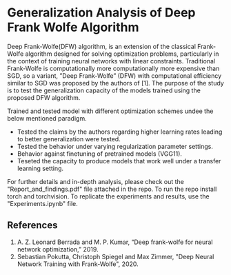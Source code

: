 # Generalization Analysis of Deep Frank Wolfe Algorithm
Deep Frank-Wolfe(DFW) algorithm, is an extension of the classical Frank-Wolfe algorithm designed for solving optimization problems, particularly in the context of training neural networks with linear constraints. Traditional Frank-Wolfe is computationally more
computationally more expensive than SGD, so a variant, ”Deep Frank-Wolfe” (DFW) with computational efficiency similar to SGD was proposed by the authors of [1]. The purpose of the study is to test the generalization capacity of the models trained using the proposed DFW algorithm.

Trained and tested model with different optimization schemes undee the below mentioned paradigm.
- Tested the claims by the authors regarding higher learning rates leading to better generalization were tested.
- Tested the behavior under varying regularization parameter settings.
- Behavior against finetuning of pretrained models (VGG11).
- Teseted the capacity to produce models that work well under a transfer learning setting.

For further details and in-depth analysis, please check out the "Report_and_findings.pdf" file attached in the repo. To run the repo install torch and torchvision. To replicate the experiments and results, use the "Experiments.ipynb" file.

## References
1. A. Z. Leonard Berrada and M. P. Kumar, “Deep frank-wolfe for neural network optimization,” 2019.
2. Sebastian Pokutta, Christoph Spiegel and Max Zimmer, "Deep Neural Network Training with Frank-Wolfe", 2020.
